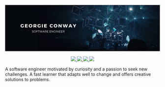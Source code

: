 <img src="georgie conway (1).png">
<p align="center">
  <a href="https://twitter.com/dopeantelope_" target="_blank">
    <img src="https://img.shields.io/badge/|-TWITTER-179aa7?style=for-the-badge&logo=twitter&logoColor=FFF"/>
  </a>
  <a href="https://www.linkedin.com/in/georgieconway/" target="_blank">
    <img src="https://img.shields.io/badge/|-LINKEDIN-179aa7?style=for-the-badge&logo=linkedin&logoColor=FFF"/>
  </a>
  <a href="https://www.georgieconway.com" target="_blank">
    <img src="https://img.shields.io/badge/|-WEBSITE-179aa7?style=for-the-badge&logo=atom&logoColor=FFF"/>
  </a>
  <a href="mailto: georgieaconway@gmail.com" target="_blank">
    <img src="https://img.shields.io/badge/|-CONTACT_ME-179aa7?style=for-the-badge&logo=mailgun&logoColor=FFF"/>
  </a>
</p>

A software engineer motivated by curiosity and a passion to seek new challenges. A fast learner that adapts well to change and offers creative solutions to problems.
<!--
**dopeantelope/dopeantelope** is a ✨ _special_ ✨ repository because its `README.md` (this file) appears on your GitHub profile.

Here are some ideas to get you started:

- 🔭 I’m currently working on ...
- 🌱 I’m currently learning ...
- 👯 I’m looking to collaborate on ...
- 🤔 I’m looking for help with ...
- 💬 Ask me about ...
- 📫 How to reach me: ...
- 😄 Pronouns: ...
- ⚡ Fun fact: ...
-->

